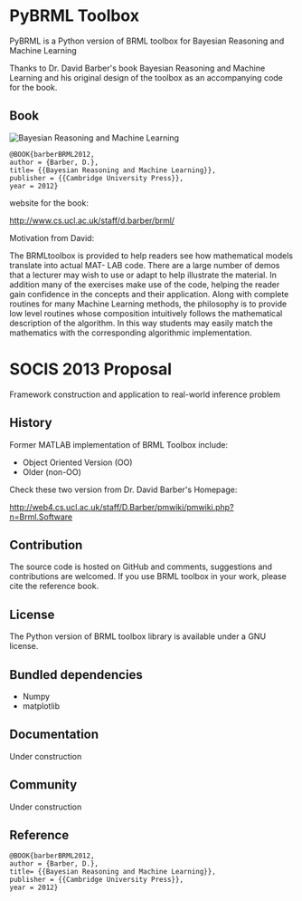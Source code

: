 PyBRML Toolbox
======

PyBRML is a Python version of BRML toolbox for Bayesian Reasoning and Machine Learning

Thanks to Dr. David Barber's book Bayesian Reasoning and Machine Learning and his original design of the toolbox as an accompanying code for the book.

Book
-------
![Bayesian Reasoning and Machine Learning](http://web4.cs.ucl.ac.uk/staff/D.Barber/textbook/jacket.gif)

	@BOOK{barberBRML2012,
	author = {Barber, D.},
	title= {{Bayesian Reasoning and Machine Learning}},
	publisher = {{Cambridge University Press}},
	year = 2012}

website for the book:

http://www.cs.ucl.ac.uk/staff/d.barber/brml/
	
Motivation from David:

The BRMLtoolbox is provided to help readers see how mathematical models translate into actual MAT-
LAB code. There are a large number of demos that a lecturer may wish to use or adapt to help illustrate
the material. In addition many of the exercises make use of the code, helping the reader gain confidence
in the concepts and their application. Along with complete routines for many Machine Learning methods,
the philosophy is to provide low level routines whose composition intuitively follows the mathematical description
of the algorithm. In this way students may easily match the mathematics with the corresponding
algorithmic implementation.

SOCIS 2013 Proposal
======
Framework construction and application to real-world inference problem







History
-------

Former MATLAB implementation of BRML Toolbox include:

 * Object Oriented Version (OO)
 * Older (non-OO)

 Check these two version from Dr. David Barber's Homepage:
 
 http://web4.cs.ucl.ac.uk/staff/D.Barber/pmwiki/pmwiki.php?n=Brml.Software

Contribution
-------
The source code is hosted on GitHub and comments, suggestions and contributions are welcomed.
If you use BRML toolbox in your work, please cite the reference book.

License
-------
The Python version of BRML toolbox library is available under a GNU license.

Bundled dependencies
-------
 * Numpy
 * matplotlib

Documentation
-------
Under construction

Community
-------
Under construction

Reference
-------
	@BOOK{barberBRML2012,
	author = {Barber, D.},
	title= {{Bayesian Reasoning and Machine Learning}},
	publisher = {{Cambridge University Press}},
	year = 2012}

 
 

 

